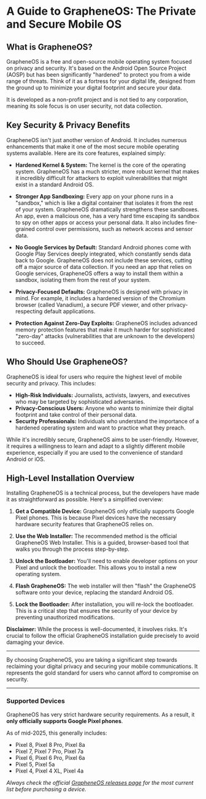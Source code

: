 # A Guide to GrapheneOS: The Private and Secure Mobile OS

## What is GrapheneOS?

GrapheneOS is a free and open-source mobile operating system focused on privacy and security. It's based on the Android Open Source Project (AOSP) but has been significantly "hardened" to protect you from a wide range of threats. Think of it as a fortress for your digital life, designed from the ground up to minimize your digital footprint and secure your data.

It is developed as a non-profit project and is not tied to any corporation, meaning its sole focus is on user security, not data collection.

## Key Security & Privacy Benefits

GrapheneOS isn't just another version of Android. It includes numerous enhancements that make it one of the most secure mobile operating systems available. Here are its core features, explained simply:

*   **Hardened Kernel & System:** The kernel is the core of the operating system. GrapheneOS has a much stricter, more robust kernel that makes it incredibly difficult for attackers to exploit vulnerabilities that might exist in a standard Android OS.

*   **Stronger App Sandboxing:** Every app on your phone runs in a "sandbox," which is like a digital container that isolates it from the rest of your system. GrapheneOS dramatically strengthens these sandboxes. An app, even a malicious one, has a very hard time escaping its sandbox to spy on other apps or access your personal data. It also includes fine-grained control over permissions, such as network access and sensor data.

*   **No Google Services by Default:** Standard Android phones come with Google Play Services deeply integrated, which constantly sends data back to Google. GrapheneOS does not include these services, cutting off a major source of data collection. If you need an app that relies on Google services, GrapheneOS offers a way to install them within a sandbox, isolating them from the rest of your system.

*   **Privacy-Focused Defaults:** GrapheneOS is designed with privacy in mind. For example, it includes a hardened version of the Chromium browser (called Vanadium), a secure PDF viewer, and other privacy-respecting default applications.

*   **Protection Against Zero-Day Exploits:** GrapheneOS includes advanced memory protection features that make it much harder for sophisticated "zero-day" attacks (vulnerabilities that are unknown to the developers) to succeed.

## Who Should Use GrapheneOS?

GrapheneOS is ideal for users who require the highest level of mobile security and privacy. This includes:

*   **High-Risk Individuals:** Journalists, activists, lawyers, and executives who may be targeted by sophisticated adversaries.
*   **Privacy-Conscious Users:** Anyone who wants to minimize their digital footprint and take control of their personal data.
*   **Security Professionals:** Individuals who understand the importance of a hardened operating system and want to practice what they preach.

While it's incredibly secure, GrapheneOS aims to be user-friendly. However, it requires a willingness to learn and adapt to a slightly different mobile experience, especially if you are used to the convenience of standard Android or iOS.

## High-Level Installation Overview

Installing GrapheneOS is a technical process, but the developers have made it as straightforward as possible. Here's a simplified overview:

1.  **Get a Compatible Device:** GrapheneOS only officially supports Google Pixel phones. This is because Pixel devices have the necessary hardware security features that GrapheneOS relies on.

2.  **Use the Web Installer:** The recommended method is the official GrapheneOS Web Installer. This is a guided, browser-based tool that walks you through the process step-by-step.

3.  **Unlock the Bootloader:** You'll need to enable developer options on your Pixel and unlock the bootloader. This allows you to install a new operating system.

4.  **Flash GrapheneOS:** The web installer will then "flash" the GrapheneOS software onto your device, replacing the standard Android OS.

5.  **Lock the Bootloader:** After installation, you will re-lock the bootloader. This is a critical step that ensures the security of your device by preventing unauthorized modifications.

**Disclaimer:** While the process is well-documented, it involves risks. It's crucial to follow the official GrapheneOS installation guide precisely to avoid damaging your device.

---

By choosing GrapheneOS, you are taking a significant step towards reclaiming your digital privacy and securing your mobile communications. It represents the gold standard for users who cannot afford to compromise on security.

---

### **Supported Devices**

GrapheneOS has very strict hardware security requirements. As a result, it **only officially supports Google Pixel phones**.

As of mid-2025, this generally includes:
*   Pixel 8, Pixel 8 Pro, Pixel 8a
*   Pixel 7, Pixel 7 Pro, Pixel 7a
*   Pixel 6, Pixel 6 Pro, Pixel 6a
*   Pixel 5, Pixel 5a
*   Pixel 4, Pixel 4 XL, Pixel 4a

*Always check the official [GrapheneOS releases page](https://grapheneos.org/releases) for the most current list before purchasing a device.*
